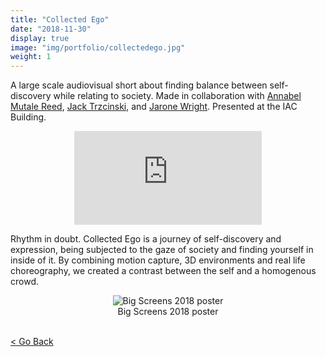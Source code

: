 ```yaml
---
title: "Collected Ego"
date: "2018-11-30"
display: true
image: "img/portfolio/collectedego.jpg"
weight: 1
---
```


A large scale audiovisual short about finding balance between self-discovery while relating to society.<!--more-->
Made in collaboration with [Annabel Mutale Reed](https://twitter.com/bellamutale), [Jack Trzcinski](https://twitter.com/JackTrzcinski), and [Jarone Wright](http://jarone.net/).
Presented at the IAC Building.


<figure class="vid_container vid_16x9" style="text-align: center">
  <iframe src="https://player.vimeo.com/video/315287383" frameborder="0" webkitallowfullscreen mozallowfullscreen allowfullscreen></iframe>
</figure>


Rhythm in doubt. Collected Ego is a journey of self-discovery and expression, being subjected to the gaze of society and finding yourself in inside of it. By combining motion capture, 3D environments and real life choreography, we created a contrast between the self and a homogenous crowd.


<figure style="text-align: center">
	<img class="p_capture" src="/imgs/collectedego_poster.jpg" alt="Big Screens 2018 poster">
	<figcaption>Big Screens 2018 poster</figcaption>
</figure>


<br><a href="#" onClick="history.go(-1);return true;">\< Go Back</a>

